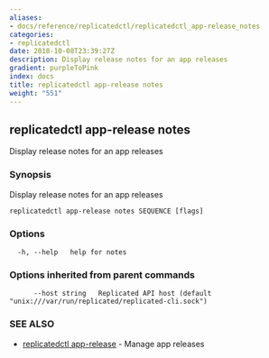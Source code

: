 ```yaml
---
aliases:
- docs/reference/replicatedctl/replicatedctl_app-release_notes
categories:
- replicatedctl
date: 2018-10-08T23:39:27Z
description: Display release notes for an app releases
gradient: purpleToPink
index: docs
title: replicatedctl app-release notes
weight: "551"
---
```


## replicatedctl app-release notes

Display release notes for an app releases

### Synopsis

Display release notes for an app releases

```
replicatedctl app-release notes SEQUENCE [flags]
```

### Options

```
  -h, --help   help for notes
```

### Options inherited from parent commands

```
      --host string   Replicated API host (default "unix:///var/run/replicated/replicated-cli.sock")
```

### SEE ALSO

* [replicatedctl app-release](/api/replicatedctl/replicatedctl_app-release/)	 - Manage app releases

